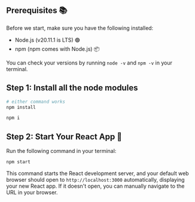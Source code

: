 ## Prerequisites 📚

Before we start, make sure you have the following installed:

- Node.js (v20.11.1 is LTS) 🟢
- npm (npm comes with Node.js) 📦

You can check your versions by running `node -v` and `npm -v` in your terminal.

## Step 1: Install all the node modules

```bash
# either command works
npm install

npm i
```

## Step 2: Start Your React App 🚀

Run the following command in your terminal:

```bash
npm start
```

This command starts the React development server, and your default web browser should open to `http://localhost:3000` automatically, displaying your new React app. If it doesn't open, you can manually navigate to the URL in your browser.
